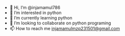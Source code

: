 - 👋 Hi, I’m @injamamul786
- 👀 I’m interested in python
- 🌱 I’m currently learning python
- 💞️ I’m looking to collaborate on python programing
- 📫 How to reach me injamamulmzp231501@gmail.com

<!---
injamamul786/injamamul786 is a ✨ special ✨ repository because its `README.md` (this file) appears on your GitHub profile.
You can click the Preview link to take a look at your changes.
--->
